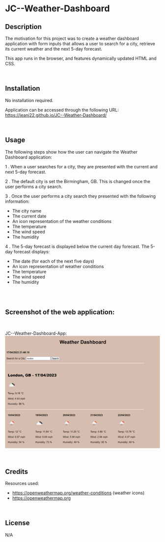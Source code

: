 # JC--Weather-Dashboard

## Description

The motivation for this project was to create a weather dashboard application with form inputs that allows a user to search for a city, retrieve its current weather and the next 5-day forecast.

This app runs in the browser, and features dynamically updated HTML and CSS.


<br>


## Installation

No installation required. 

Application can be accessed through the following URL:
<br>
https://jeanj22.github.io/JC--Weather-Dashboard/


<br>


## Usage

The following steps show how the user can navigate the Weather Dashboard application: 

1 .  When a user searches for a city, they are presented with the current and next 5-day forecast.


2 . The default city is set the Birmingham, GB. This is changed once the user performs a city search.


3 . Once the user performs a city search they presented with the following information:
- The city name
- The current date
- An icon representation of the weather conditions
- The temperature
- The wind speed
- The humidity


4 . The 5-day forecast is displayed below the current day forecast. The 5-day forecast displays:  

- The date (for each of the next five days)
- An icon representation of weather conditions
- The temperature
- The wind speed
- The humidity


<br>


<br>

## Screenshot of the web application: 
<br>

JC--Weather-Dashboard-App:
![JC--Weather-Dashboard](./assets/images/Dashboard.png)


<br>


## Credits
Resources used:
- https://openweathermap.org/weather-conditions (weather icons)
- https://openweathermap.org



<br>

## License
N/A


